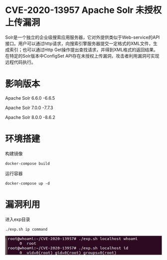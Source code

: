 # CVE-2020-13957 Apache Solr 未授权上传漏洞

Solr是一个独立的企业级搜索应用服务器，它对外提供类似于Web-service的API接口。用户可以通过http请求，向搜索引擎服务器提交一定格式的XML文件，生成索引；也可以通过Http Get操作提出查找请求，并得到XML格式的返回结果。在特定的Solr版本中ConfigSet API存在未授权上传漏洞，攻击者利用漏洞可实现远程代码执行。

# 影响版本
Apache Solr 6.6.0 -6.6.5

Apache Solr 7.0.0 -7.7.3

Apache Solr 8.0.0 -8.6.2

# 环境搭建
构建镜像
```
docker-compose build
```
运行容器
```
docker-compose up -d
```

# 漏洞利用
进入exp目录
```
./exp.sh ip command
```
![](images/1.png)
